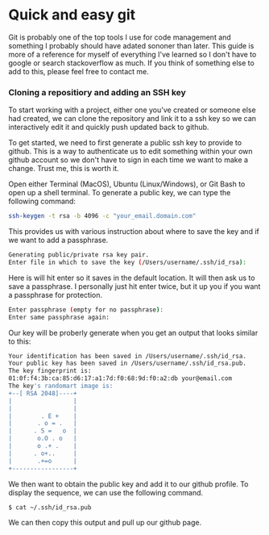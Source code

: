 # Quick and easy git

Git is probably one of the top tools I use for code management and something I probably should have adated sononer than later. This guide is more of a reference for myself of everything I've learned so I don't have to google or search stackoverflow as much. If you think of something else to add to this, please feel free to contact me. 

### Cloning a repositiory and adding an SSH key 
To start working with a project, either one you've created or someone else had created, we can clone the repository and link it to a ssh key so we can interactively edit it and quickly push updated back to github.

To get started, we need to first generate a public ssh key to provide to github. This is a way to authenticate us to edit something within your own github account so we don't have to sign in each time we want to make a change. Trust me, this is worth it.

Open either Terminal (MacOS), Ubuntu (Linux/Windows), or Git Bash to open up a shell terminal. 
To generate a public key, we can type the following command:
```bash
ssh-keygen -t rsa -b 4096 -c "your_email.domain.com"
```

This provides us with various instruction about where to save the key and if we want to add a passphrase. 
```bash 
Generating public/private rsa key pair.
Enter file in which to save the key (/Users/username/.ssh/id_rsa):
```
Here is will hit enter so it saves in the default location. It will then ask us to save a passphrase. I personally just hit enter twice, but it up you if you want a passphrase for protection.

```bash
Enter passphrase (empty for no passphrase):
Enter same passphrase again:
```

Our key will be proberly generate when you get an output that looks similar to this:
```bash 
Your identification has been saved in /Users/username/.ssh/id_rsa.
Your public key has been saved in /Users/username/.ssh/id_rsa.pub.
The key fingerprint is:
01:0f:f4:3b:ca:85:d6:17:a1:7d:f0:68:9d:f0:a2:db your@email.com
The key's randomart image is:
+--[ RSA 2048]----+
|                 |
|                 |
|        . E +    |
|       . o = .   |
|      . S =   o  |
|       o.O . o   |
|       o .+ .    |
|      . o+..     |
|       .+=o      |
+-----------------+
```

We then want to obtain the public key and add it to our github profile. To display the sequence, we can use the following command.
```bash
$ cat ~/.ssh/id_rsa.pub
```
We can then copy this output and pull up our github page. 



